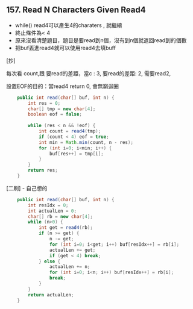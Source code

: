 ## 157. Read N Characters Given Read4

* while() read4可以產生4的charaters ,  就繼續
* 終止條件為< 4
* 原來沒看清楚題目，題目是要read到n個，沒有到n個就返回read到的個數
* 把buf丟進read4就可以使用read4去填buff

[抄]

每次看 count,跟 要read的差距，當c : 3, 要read的差距: 2, 需要read2, 

設置EOF的目的：當read4 return 0, 會無窮迴圈 

```java
    public int read(char[] buf, int n) {
        int res = 0;
        char[] tmp = new char[4];
        boolean eof = false;
        
        while (res < n && !eof) {
            int count = read4(tmp);
            if (count < 4) eof = true;
            int min = Math.min(count, n - res);
            for (int i=0; i<min; i++) {
                buf[res++] = tmp[i];
            }
        }
        return res;
    }
```

[二刷] - 自己想的

```java
    public int read(char[] buf, int n) {
        int resIdx = 0;
        int actualLen = 0;
        char[] rb = new char[4];
        while (n>0) {
            int get = read4(rb);
            if (n >= get) {
                n -= get;
                for (int i=0; i<get; i++) buf[resIdx++] = rb[i];
                actualLen += get;
                if (get < 4) break;
            } else {
                actualLen += n;
                for (int i=0; i<n; i++) buf[resIdx++] = rb[i];
                break;
            }
        }
        return actualLen;
    }
```

